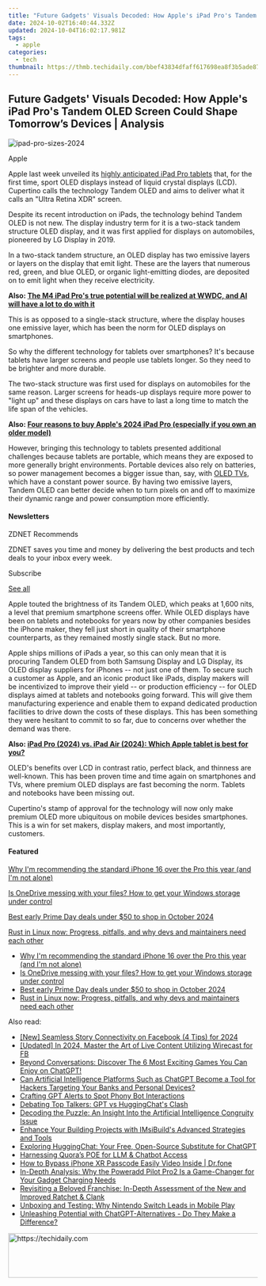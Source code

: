 ```yaml
---
title: "Future Gadgets' Visuals Decoded: How Apple's iPad Pro's Tandem OLED Screen Could Shape Tomorrow’s Devices | Analysis by ZDNet"
date: 2024-10-02T16:40:44.332Z
updated: 2024-10-04T16:02:17.981Z
tags:
  - apple
categories:
  - tech
thumbnail: https://thmb.techidaily.com/bbef43834dfaff617698ea8f3b5ade870119d6ba3c72e1c68f4dc5c5b52a7aac.jpg
---
```


## Future Gadgets' Visuals Decoded: How Apple's iPad Pro's Tandem OLED Screen Could Shape Tomorrow’s Devices | Analysis

![ipad-pro-sizes-2024](https://www.zdnet.com/a/img/resize/19f7ba0a6df033e87db41ecd26bd8b5da5c73040/2024/05/07/ded00964-4cd7-42ae-ace8-a21e292007e4/ipad-pro-sizes-2024.jpg?auto=webp&width=1280)

Apple

Apple last week unveiled its [highly anticipated iPad Pro tablets](https://www.zdnet.com/article/buying-advice-2024-ipad-air-and-ipad-pro/) that, for the first time, sport OLED displays instead of liquid crystal displays (LCD). Cupertino calls the technology Tandem OLED and aims to deliver what it calls an "Ultra Retina XDR" screen.

Despite its recent introduction on iPads, the technology behind Tandem OLED is not new. The display industry term for it is a two-stack tandem structure OLED display, and it was first applied for displays on automobiles, pioneered by LG Display in 2019.

In a two-stack tandem structure, an OLED display has two emissive layers or layers on the display that emit light. These are the layers that numerous red, green, and blue OLED, or organic light-emitting diodes, are deposited on to emit light when they receive electricity.

**Also: [The M4 iPad Pro's true potential will be realized at WWDC, and AI will have a lot to do with it](https://www.zdnet.com/article/the-m4-ipad-pros-true-potential-will-be-realized-at-wwdc-and-ai-will-have-a-lot-to-do-with-it/)**

This is as opposed to a single-stack structure, where the display houses one emissive layer, which has been the norm for OLED displays on smartphones.

So why the different technology for tablets over smartphones? It's because tablets have larger screens and people use tablets longer. So they need to be brighter and more durable.

The two-stack structure was first used for displays on automobiles for the same reason. Larger screens for heads-up displays require more power to "light up" and these displays on cars have to last a long time to match the life span of the vehicles.

**Also: [Four reasons to buy Apple's 2024 iPad Pro (especially if you own an older model)](https://www.zdnet.com/article/four-reasons-to-buy-the-apples-2024-ipad-pro-especially-if-you-own-an-older-model/)**

However, bringing this technology to tablets presented additional challenges because tablets are portable, which means they are exposed to more generally bright environments. Portable devices also rely on batteries, so power management becomes a bigger issue than, say, with [OLED TVs](https://www.zdnet.com/home-and-office/home-entertainment/best-oled-tv/), which have a constant power source. By having two emissive layers, Tandem OLED can better decide when to turn pixels on and off to maximize their dynamic range and power consumption more efficiently.

#### Newsletters

ZDNET Recommends

ZDNET saves you time and money by delivering the best products and tech deals to your inbox every week.

 Subscribe

[See all](https://www.zdnet.com/newsletters/)

Apple touted the brightness of its Tandem OLED, which peaks at 1,600 nits, a level that premium smartphone screens offer. While OLED displays have been on tablets and notebooks for years now by other companies besides the iPhone maker, they fell just short in quality of their smartphone counterparts, as they remained mostly single stack. But no more.

Apple ships millions of iPads a year, so this can only mean that it is procuring Tandem OLED from both Samsung Display and LG Display, its OLED display suppliers for iPhones -- not just one of them. To secure such a customer as Apple, and an iconic product like iPads, display makers will be incentivized to improve their yield -- or production efficiency -- for OLED displays aimed at tablets and notebooks going forward. This will give them manufacturing experience and enable them to expand dedicated production facilities to drive down the costs of these displays. This has been something they were hesitant to commit to so far, due to concerns over whether the demand was there. 

**Also: [iPad Pro (2024) vs. iPad Air (2024): Which Apple tablet is best for you?](https://www.zdnet.com/article/ipad-pro-2024-vs-ipad-air-2024/)**

OLED's benefits over LCD in contrast ratio, perfect black, and thinness are well-known. This has been proven time and time again on smartphones and TVs, where premium OLED displays are fast becoming the norm. Tablets and notebooks have been missing out.

Cupertino's stamp of approval for the technology will now only make premium OLED more ubiquitous on mobile devices besides smartphones. This is a win for set makers, display makers, and most importantly, customers. 

#### Featured

[Why I'm recommending the standard iPhone 16 over the Pro this year (and I'm not alone)](https://www.zdnet.com/article/why-im-recommending-the-standard-iphone-16-over-the-pro-this-year-and-im-not-alone/ "Why I'm recommending the standard iPhone 16 over the Pro this year (and I'm not alone)")

[Is OneDrive messing with your files? How to get your Windows storage under control](https://www.zdnet.com/article/is-onedrive-messing-with-your-files-how-to-get-your-windows-storage-under-control/ "Is OneDrive messing with your files? How to get your Windows storage under control")

[Best early Prime Day deals under $50 to shop in October 2024](https://www.zdnet.com/article/best-early-prime-day-deals-under-50/ "Best early Prime Day deals under $50 to shop in October 2024")

[Rust in Linux now: Progress, pitfalls, and why devs and maintainers need each other](https://www.zdnet.com/article/rust-in-linux-now-progress-pitfalls-and-why-devs-and-maintainers-need-each-other/ "Rust in Linux now: Progress, pitfalls, and why devs and maintainers need each other")

* [Why I'm recommending the standard iPhone 16 over the Pro this year (and I'm not alone)](https://www.zdnet.com/article/why-im-recommending-the-standard-iphone-16-over-the-pro-this-year-and-im-not-alone/ "Why I'm recommending the standard iPhone 16 over the Pro this year (and I'm not alone)")
* [Is OneDrive messing with your files? How to get your Windows storage under control](https://www.zdnet.com/article/is-onedrive-messing-with-your-files-how-to-get-your-windows-storage-under-control/ "Is OneDrive messing with your files? How to get your Windows storage under control")
* [Best early Prime Day deals under $50 to shop in October 2024](https://www.zdnet.com/article/best-early-prime-day-deals-under-50/ "Best early Prime Day deals under $50 to shop in October 2024")
* [Rust in Linux now: Progress, pitfalls, and why devs and maintainers need each other](https://www.zdnet.com/article/rust-in-linux-now-progress-pitfalls-and-why-devs-and-maintainers-need-each-other/ "Rust in Linux now: Progress, pitfalls, and why devs and maintainers need each other")

<ins class="adsbygoogle"
     style="display:block"
     data-ad-format="autorelaxed"
     data-ad-client="ca-pub-7571918770474297"
     data-ad-slot="1223367746"></ins>

<ins class="adsbygoogle"
     style="display:block"
     data-ad-client="ca-pub-7571918770474297"
     data-ad-slot="8358498916"
     data-ad-format="auto"
     data-full-width-responsive="true"></ins>

<span class="atpl-alsoreadstyle">Also read:</span>
<div><ul>
<li><a href="https://facebook-clips.techidaily.com/new-seamless-story-connectivity-on-facebook-4-tips-for-2024/"><u>[New] Seamless Story Connectivity on Facebook (4 Tips) for 2024</u></a></li>
<li><a href="https://facebook-video-recording.techidaily.com/updated-in-2024-master-the-art-of-live-content-utilizing-wirecast-for-fb/"><u>[Updated] In 2024, Master the Art of Live Content Utilizing Wirecast for FB</u></a></li>
<li><a href="https://tech-haven.techidaily.com/beyond-conversations-discover-the-6-most-exciting-games-you-can-enjoy-on-chatgpt/"><u>Beyond Conversations: Discover The 6 Most Exciting Games You Can Enjoy on ChatGPT!</u></a></li>
<li><a href="https://tech-haven.techidaily.com/can-artificial-intelligence-platforms-such-as-chatgpt-become-a-tool-for-hackers-targeting-your-banks-and-personal-devices/"><u>Can Artificial Intelligence Platforms Such as ChatGPT Become a Tool for Hackers Targeting Your Banks and Personal Devices?</u></a></li>
<li><a href="https://tech-haven.techidaily.com/crafting-gpt-alerts-to-spot-phony-bot-interactions/"><u>Crafting GPT Alerts to Spot Phony Bot Interactions</u></a></li>
<li><a href="https://tech-revival.techidaily.com/debating-top-talkers-gpt-vs-huggingchats-clash/"><u>Debating Top Talkers: GPT vs HuggingChat's Clash</u></a></li>
<li><a href="https://tech-haven.techidaily.com/decoding-the-puzzle-an-insight-into-the-artificial-intelligence-congruity-issue/"><u>Decoding the Puzzle: An Insight Into the Artificial Intelligence Congruity Issue</u></a></li>
<li><a href="https://fox-tips.techidaily.com/enhance-your-building-projects-with-imsibuilds-advanced-strategies-and-tools/"><u>Enhance Your Building Projects with IMsiBuild's Advanced Strategies and Tools</u></a></li>
<li><a href="https://tech-haven.techidaily.com/exploring-huggingchat-your-free-open-source-substitute-for-chatgpt/"><u>Exploring HuggingChat: Your Free, Open-Source Substitute for ChatGPT</u></a></li>
<li><a href="https://tech-haven.techidaily.com/harnessing-quoras-poe-for-llm-and-chatbot-access/"><u>Harnessing Quora’s POE for LLM & Chatbot Access</u></a></li>
<li><a href="https://iphone-unlock.techidaily.com/how-to-bypass-iphone-xr-passcode-easily-video-inside-drfone-by-drfone-ios/"><u>How to Bypass iPhone XR Passcode Easily Video Inside | Dr.fone</u></a></li>
<li><a href="https://buynow-marvelous.techidaily.com/in-depth-analysis-why-the-poweradd-pilot-pro2-is-a-game-changer-for-your-gadget-charging-needs/"><u>In-Depth Analysis: Why the Poweradd Pilot Pro2 Is a Game-Changer for Your Gadget Charging Needs</u></a></li>
<li><a href="https://buynow-info.techidaily.com/revisiting-a-beloved-franchise-in-depth-assessment-of-the-new-and-improved-ratchet-and-clank/"><u>Revisiting a Beloved Franchise: In-Depth Assessment of the New and Improved Ratchet & Clank</u></a></li>
<li><a href="https://buynow-tips.techidaily.com/unboxing-and-testing-why-nintendo-switch-leads-in-mobile-play/"><u>Unboxing and Testing: Why Nintendo Switch Leads in Mobile Play</u></a></li>
<li><a href="https://tech-haven.techidaily.com/unleashing-potential-with-chatgpt-alternatives-do-they-make-a-difference/"><u>Unleashing Potential with ChatGPT-Alternatives - Do They Make a Difference?</u></a></li>
</ul></div>

<!-- affiliate ads begin -->
<a href="https://appsumo.8odi.net/c/5597632/2037358/7443" target="_top" id="2037358">
  <img src="//a.impactradius-go.com/display-ad/7443-2037358" border="0" alt="https://techidaily.com" width="728" height="90"/>
</a>
<img height="0" width="0" src="https://appsumo.8odi.net/i/5597632/2037358/7443" style="position:absolute;visibility:hidden;" border="0" />
<!-- affiliate ads end -->

